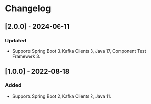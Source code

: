 # Changelog

## [2.0.0] - 2024-06-11
### Updated
- Supports Spring Boot 3, Kafka Clients 3, Java 17, Component Test Framework 3.

## [1.0.0] - 2022-08-18
### Added
- Supports Spring Boot 2, Kafka Clients 2, Java 11.
